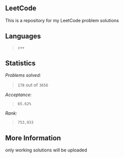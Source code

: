 
LeetCode
--------

This is a repository for my LeetCode problem solutions

Languages
---------

> `c++`


Statistics
----------

*Problems solved:*   

> `178`  out of `3656`

*Acceptance:*

> `65.62%`

*Rank:*

> `753,933`

More Information
-----------------

only working solutions will be uploaded
